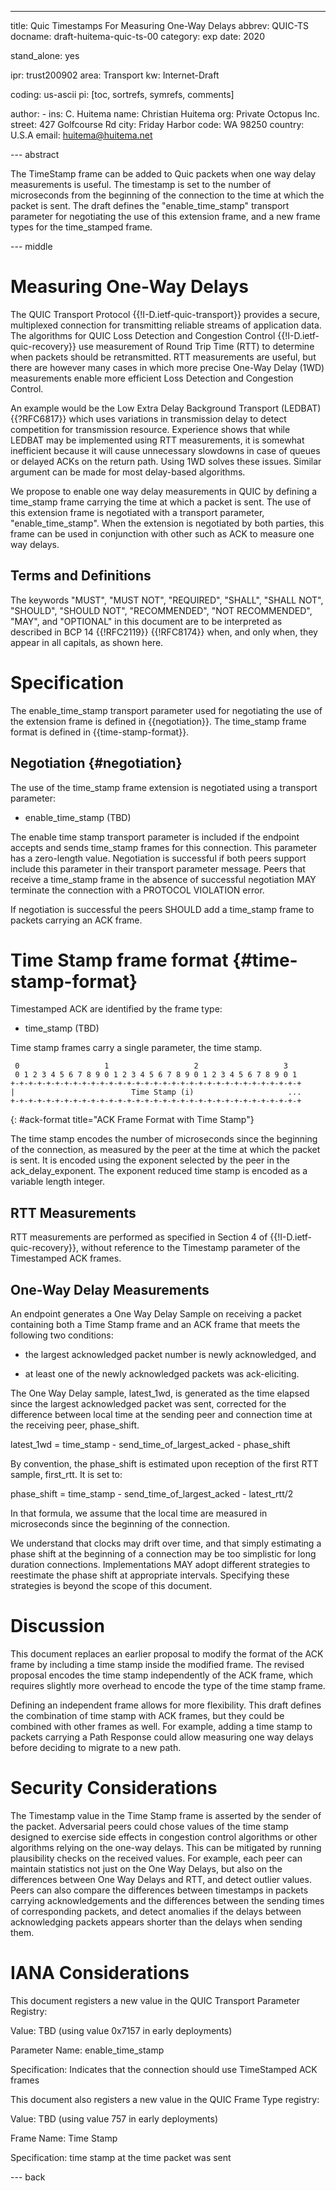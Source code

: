 ---
title: Quic Timestamps For Measuring One-Way Delays
abbrev: QUIC-TS
docname: draft-huitema-quic-ts-00
category: exp
date: 2020

stand_alone: yes

ipr: trust200902
area: Transport
kw: Internet-Draft

coding: us-ascii
pi: [toc,  sortrefs, symrefs, comments]

author:
      -
        ins: C. Huitema
        name: Christian Huitema
        org: Private Octopus Inc.
        street: 427 Golfcourse Rd
        city: Friday Harbor
        code: WA 98250
        country: U.S.A
        email: huitema@huitema.net

--- abstract

The TimeStamp frame can be added to Quic packets when one way delay measurements
is useful. The timestamp is set to the number of microseconds from the
beginning of the connection to the time at which the packet is sent. The draft
defines the "enable_time_stamp" transport parameter for negotiating the
use of this extension frame, and a new frame types for the time_stamped frame.

--- middle

# Measuring One-Way Delays

The QUIC Transport Protocol {{!I-D.ietf-quic-transport}} provides a
secure, multiplexed connection for transmitting reliable streams of
application data. The algorithms for QUIC Loss Detection and Congestion Control
{{!I-D.ietf-quic-recovery}} use measurement of Round Trip Time (RTT) to
determine when packets should be retransmitted. RTT measurements are useful,
but there are however many cases in which more precise One-Way Delay (1WD)
measurements enable more efficient Loss Detection and Congestion Control.

An example would be the Low Extra Delay Background
Transport (LEDBAT) {{?RFC6817}} which uses variations in transmission
delay to detect competition for transmission resource. Experience shows
that while LEDBAT may be implemented using RTT measurements, it is 
somewhat inefficient because it will cause unnecessary slowdowns in
case of queues or delayed ACKs on the return path. Using 1WD solves
these issues. Similar argument can be made for most delay-based algorithms.

We propose to enable one way delay measurements in QUIC by defining
a time_stamp frame carrying the time at which a packet is sent. The use of this
extension frame is negotiated with a transport parameter,
"enable_time_stamp". When the extension is negotiated by
both parties, this frame can be used in conjunction with other
such as ACK to measure one way delays.

## Terms and Definitions

The keywords "MUST", "MUST NOT", "REQUIRED", "SHALL", "SHALL NOT", "SHOULD",
"SHOULD NOT", "RECOMMENDED", "NOT RECOMMENDED", "MAY", and "OPTIONAL" in this
document are to be interpreted as described in BCP 14 {{!RFC2119}} {{!RFC8174}}
when, and only when, they appear in all capitals, as shown here.

# Specification

The enable_time_stamp transport parameter used for negotiating the use
of the extension frame
is defined in {{negotiation}}. The time_stamp frame format is defined
in {{time-stamp-format}}.

## Negotiation {#negotiation}

The use of the time_stamp frame extension is negotiated using a transport
parameter:

* enable_time_stamp (TBD)

The enable time stamp transport parameter is included if the endpoint
accepts and sends time_stamp frames for this connection. 
This parameter has a zero-length value. Negotiation is successful if
both peers support include this parameter in their transport parameter
message. Peers that receive a time_stamp frame in the absence of
successful negotiation MAY terminate the connection with a PROTOCOL
VIOLATION error.

If negotiation is successful the peers SHOULD add a time_stamp frame to
packets carrying an ACK frame. 

# Time Stamp frame format {#time-stamp-format}

Timestamped ACK are identified by the frame
type:

* time_stamp (TBD)

Time stamp frames carry a single parameter, the time stamp.

~~~
 0                   1                   2                   3
 0 1 2 3 4 5 6 7 8 9 0 1 2 3 4 5 6 7 8 9 0 1 2 3 4 5 6 7 8 9 0 1
+-+-+-+-+-+-+-+-+-+-+-+-+-+-+-+-+-+-+-+-+-+-+-+-+-+-+-+-+-+-+-+-+
|                          Time Stamp (i)                     ...
+-+-+-+-+-+-+-+-+-+-+-+-+-+-+-+-+-+-+-+-+-+-+-+-+-+-+-+-+-+-+-+-+
~~~
{: #ack-format title="ACK Frame Format with Time Stamp"} 

The time stamp encodes the number of microseconds since the beginning
of the connection, as measured by the peer at the time at which the packet
is sent. It is encoded using the exponent selected by the peer
in the ack_delay_exponent. The exponent reduced time stamp is encoded 
as a variable length integer.

## RTT Measurements

RTT measurements are performed as specified in Section 4 of
{{!I-D.ietf-quic-recovery}}, without reference to the Timestamp
parameter of the Timestamped ACK frames.

## One-Way Delay Measurements

An endpoint generates a One Way Delay Sample on receiving a
packet containing both a Time Stamp frame and an ACK frame that
meets the following two conditions:

* the largest acknowledged packet number is newly acknowledged, and

* at least one of the newly acknowledged packets was ack-eliciting.

The One Way Delay sample, latest_1wd, is generated as the time elapsed since
the largest acknowledged packet was sent, corrected for the difference
between local time at the sending peer and connection time at the
receiving peer, phase_shift.

   latest_1wd = time_stamp - send_time_of_largest_acked - phase_shift

By convention, the phase_shift is estimated upon reception of the first
RTT sample, first_rtt. It is set to:

   phase_shift = time_stamp - send_time_of_largest_acked - latest_rtt/2

In that formula, we assume that the local time are measured in
microseconds since the beginning of the connection.

We understand that clocks may drift over time, and that simply
estimating a phase shift at the beginning of a connection may be
too simplistic for long duration connections. Implementations
MAY adopt different strategies to reestimate the phase shift
at appropriate intervals. Specifying these strategies is beyond
the scope of this document.

# Discussion

This document replaces an earlier proposal to modify the format
of the ACK frame by including a time stamp inside the modified
frame. The revised proposal encodes the time stamp independently
of the ACK frame, which requires slightly more overhead to
encode the type of the time stamp frame. 

Defining an independent frame allows for more flexibility. This
draft defines the combination of time stamp with ACK frames, but
they could be combined with other frames as well. For example,
adding a time stamp to packets carrying a Path Response could
allow measuring one way delays before deciding
to migrate to a new path.

# Security Considerations

The Timestamp value in the Time Stamp frame is asserted by the sender
of the packet. Adversarial peers could chose values of the time stamp
designed to exercise side effects in congestion control algorithms
or other algorithms relying on the one-way delays. This can be
mitigated by running plausibility checks on the received values.
For example, each peer can maintain statistics not just on the
One Way Delays, but also on the differences between One Way Delays
and RTT, and detect outlier values. Peers can also compare the 
differences between timestamps in packets carrying acknowledgements and
the differences between the sending times of corresponding packets,
and detect anomalies if the delays between acknowledging packets appears
shorter than the delays when sending them.

# IANA Considerations

This document registers a new value in the QUIC Transport Parameter
Registry:

   Value:  TBD (using value 0x7157 in early deployments)

   Parameter Name:  enable_time_stamp

   Specification:  Indicates that the connection should use TimeStamped ACK frames 

This document also registers a new value in the QUIC Frame Type registry:

   Value:  TBD (using value 757 in early deployments)

   Frame Name:  Time Stamp

   Specification:  time stamp at the time packet was sent






   




--- back










